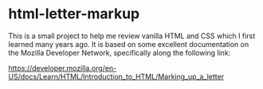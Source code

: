 # html-letter-markup

This is a small project to help me review vanilla HTML and CSS which I first learned many years ago. It is based on some excellent documentation on the Mozilla Developer Network, specifically along the following link:

https://developer.mozilla.org/en-US/docs/Learn/HTML/Introduction_to_HTML/Marking_up_a_letter


